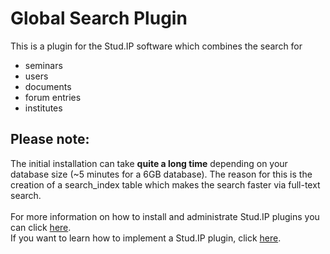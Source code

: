 <h1>Global Search Plugin</h1>

This is a plugin for the Stud.IP software which combines the search for

<ul>
<li>seminars</li>
<li>users</li>
<li>documents</li>
<li>forum entries</li>
<li>institutes</li>
</ul>

<h2>Please note:</h2>
The initial installation can take <b>quite a long time</b>  depending on your
database size (~5 minutes for a 6GB database). The reason for this is the creation of a search_index table which
makes the search faster via full-text search.<br/><br/>
For more information on how to install and administrate Stud.IP plugins you can click
<a href="http://docs.studip.de/admin/Admins/PluginVerwaltung">here</a>. <br/>
If you want to learn how to implement a Stud.IP plugin, click
<a href="http://docs.studip.de/develop/Entwickler/PluginSchnittstelle">here</a>.
